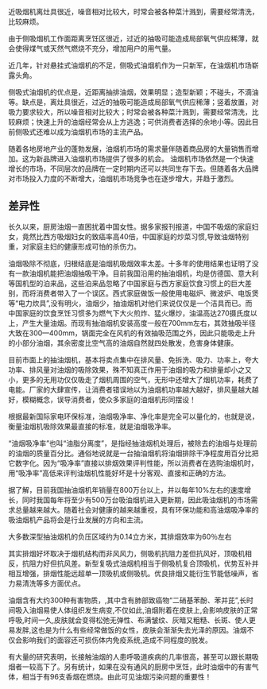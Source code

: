 近吸烟机离灶具很近，噪音相对比较大，时常会被各种菜汁溅到，需要经常清洗，比较麻烦。

由于侧吸烟机工作面距离烹饪区很近，过近的抽吸可能造成局部氧气供应稀薄，就会使得煤气或天然气燃烧不充分，增加用户的用气量。

近几年，针对悬挂式油烟机的不足，侧吸式油烟机作为一只新军，在油烟机市场崭露头角。

侧吸式油烟机的优点是，近距离抽排油烟，效果明显；造型新颖；不碰头，不滴油等。缺点是，离灶具很近，过近的抽吸可能造成局部氧气供应稀薄；竖着放置，对吸力要求较大，所以噪音相对比较大；时常会被各种菜汁溅到，需要经常清洗，比较麻烦；快速上升的油烟经常会从上方逃逸；可供消费者选择的余地小等。因此目前侧吸式还难以成为油烟机市场的主流产品。


随着各地房地产业的蓬勃发展，油烟机市场的需求量伴随着商品房的大量销售而增加。这为新品牌进入油烟机市场提供了很多的机会。
油烟机市场依然是一个快速增长的市场，不同层次的品牌在一定时期内还可以共同生存下去。但随着各大品牌对市场投入力度的不断增大，油烟机市场竞争也在逐步增大，并趋于激烈。

## 差异性

长久以来，厨房油烟一直困扰着中国女性。据多家报刊报道，中国不吸烟的家庭妇女，竟然比西方吸烟妇女的致癌率高40倍，中国家庭的炒菜习惯,导致油烟特别重，对家庭主妇的健康形成可怕的杀伤力。

油烟吸除不彻底，归根结底是油烟机吸烟效率太差。十多年的使用结果也证明了没有一款油烟机能把油烟抽吸干净。目前我国沿用的抽油烟机，均是仿德国、意大利等国机型的泊来品，这些泊来品忽略了中国家庭与西方家庭饮食习惯上的巨大差别，而将消费者带入了一个误区。西式家庭做饭一般使用电磁炉、微波炉、电饭煲等“电力炊具”,没有明火，油烟少，抽油烟机对他们来说仅仅是一个洁具而已。而中国家庭的饮食烹饪习惯多为燃气下大火煎炸、猛火爆炒，油温高达270摄氏度以上，产生大量油烟。而现有抽油烟机安装高度一般在700mm左右，其效抽吸半径大致在300—400mm，锅面完全在风机的有效抽吸范围之外，因此只能吸走上升的小部分油烟，其余密度比空气高的油烟自然就四处散发，危害身体健康。

目前市面上的抽油烟机，基本将卖点集中在排风量、免拆洗、吸力、功率上，夸大功率、排风量对油烟的吸除效果，殊不知真正作用于油烟的吸力和排量却小之又小，更多的无用功仅仅吸走了烟机周围的空气，无形中还增大了烟机功率，耗费了电能。厂家的大肆宣传，让消费者错误地以为油烟机功率越大越好，排风量越大越好，模糊概念，误导消费者，使众多家庭的油烟机形同摆设！

根据最新国际家电环保标准，油烟吸净率、净化率是完全可以量化的，也就是说，衡量油烟机吸除效果最直接的标准，就是油烟吸净率。

“油烟吸净率”也叫“油脂分离度”，是指经抽油烟机处理后，被除去的油烟与处理前的油烟的质量百分比。通俗地说就是一台抽油烟机将油烟排除干净程度用百分比把它数字化。因为“吸净率”直接以排烟效果评判性能，所以消费者在选购油烟机时，用“吸净率”高低来评判油烟机性能好坏是十分客观、直接和正确的方法。

据了解，目前我国抽油烟机年销量在800万台以上，并以每年10%左右的速度增长，同时我国每年将至少有500万台吸油烟机进入更新期，因此吸油烟机的市场需求总量越来越大。随着社会对健康的越来越重视，具有环保功能和高油烟吸净率的吸油烟机产品将会是行业发展的方向和主流。

大多数深型抽油烟机的负压区域约为0.14立方米，其排烟效率为60％左右


其实排烟好坏取决于烟机结构而非风风力，侧吸机抗阻力差但抗风好，顶吸机相反，抗阻力好但抗风差。新型复吸式油烟机相当于侧吸机复合顶吸机，优势互补并相互增强，排烟性能远超单一顶吸机或侧吸机。优良排烟又能衍生节能低噪声，省力易清洗等多方面优点。


油烟含有大约300种有害物质，,其中含有肺部致癌物“二硝基苯酚、苯并芘”,长时间吸入油烟易使人体组织发生病变,不仅如此,油烟附着在皮肤上,会影响皮肤的正常呼吸,时间一久,皮肤就会变得松弛无弹性、布满皱纹、灰暗又粗糙、长斑、使人更易发胖,这也是为什么有些经常做饭的女性，皮肤会渐渐失去光泽的原因。油烟不仅会影响我们的面容还可损伤体内免疫系统,造成不同程度的脱发。

有大量的研究表明，长接触油烟的人患呼吸道疾病的几率很高，甚至可以跟长期吸烟者一较高下了。另有统计，如果在没有通风的厨房中烹饪，此时油烟中的有害气体，相当于有96支香烟在燃烧。由此可见油烟污染问题的重要性！